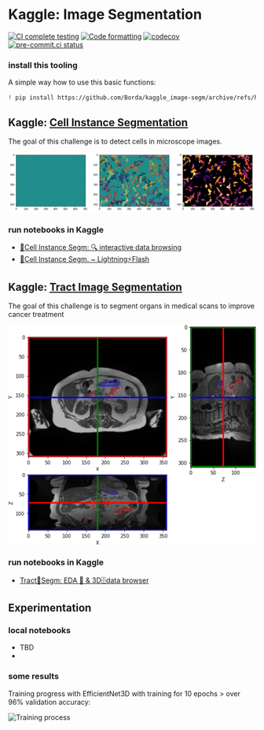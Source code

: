 # Kaggle: Image Segmentation

[![CI complete testing](https://github.com/Borda/kaggle_image-segm/actions/workflows/ci_testing.yml/badge.svg?branch=main&event=push)](https://github.com/Borda/kaggle_image-segm/actions/workflows/ci_testing.yml)
[![Code formatting](https://github.com/Borda/kaggle_image-segm/actions/workflows/code-format.yml/badge.svg?branch=main&event=push)](https://github.com/Borda/kaggle_image-segm/actions/workflows/code-format.yml)
[![codecov](https://codecov.io/gh/Borda/kaggle_image-segm/branch/main/graph/badge.svg)](https://codecov.io/gh/Borda/kaggle_image-segm)
[![pre-commit.ci status](https://results.pre-commit.ci/badge/github/Borda/kaggle_image-segm/main.svg)](https://results.pre-commit.ci/latest/github/Borda/kaggle_image-segm/main)

### install this tooling

A simple way how to use this basic functions:

```bash
! pip install https://github.com/Borda/kaggle_image-segm/archive/refs/heads/main.zip
```

## Kaggle: [Cell Instance Segmentation](https://www.kaggle.com/c/sartorius-cell-instance-segmentation)

The goal of this challenge is to detect cells in microscope images.

![Sample cells visual](./assets/cells-annot.png)

### run notebooks in Kaggle

- [🦠Cell Instance Segm: 🔍 interactive data browsing](https://www.kaggle.com/jirkaborovec/cell-instance-segm-interactive-data-browsing)
- [🦠Cell Instance Segm. ~ Lightning⚡Flash](https://www.kaggle.com/jirkaborovec/cell-instance-segm-lightning-flash)

## Kaggle: [Tract Image Segmentation](https://www.kaggle.com/competitions/uw-madison-gi-tract-image-segmentation)

The goal of this challenge is to segment organs in medical scans to improve cancer treatment

![Sample organs visual](./assets/tract-annot.png)

### run notebooks in Kaggle

- [Tract🩻Segm: EDA 🔎 & 3D🗄️data browser](https://www.kaggle.com/code/jirkaborovec/tract-segm-eda-3d-data-browser)

## Experimentation

### local notebooks

- TBD
-

### some results

Training progress with EfficientNet3D with training  for 10 epochs > over 96% validation accuracy:

![Training process](./assets/metrics.png)
